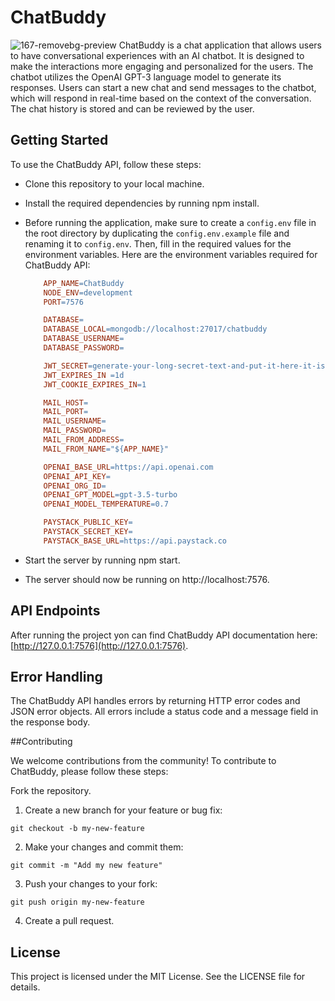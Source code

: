 ﻿# ChatBuddy
![167-removebg-preview](https://github.com/chatbuddyAI/chatbuddy-api/assets/34938103/69114f00-1a58-4f56-a5ed-33cb62d86738)
ChatBuddy is a chat application that allows users to have conversational experiences with an AI chatbot. It is designed to make the interactions more engaging and personalized for the users. The chatbot utilizes the OpenAI GPT-3 language model to generate its responses. Users can start a new chat and send messages to the chatbot, which will respond in real-time based on the context of the conversation. The chat history is stored and can be reviewed by the user.

## Getting Started

To use the ChatBuddy API, follow these steps:

- Clone this repository to your local machine.
- Install the required dependencies by running npm install.
- Before running the application, make sure to create a `config.env` file in the root directory by duplicating the `config.env.example` file and renaming it to `config.env`. Then, fill in the required values for the environment variables.
  Here are the environment variables required for ChatBuddy API:

  ```makefile
      APP_NAME=ChatBuddy
      NODE_ENV=development
      PORT=7576

      DATABASE=
      DATABASE_LOCAL=mongodb://localhost:27017/chatbuddy
      DATABASE_USERNAME=
      DATABASE_PASSWORD=

      JWT_SECRET=generate-your-long-secret-text-and-put-it-here-it-is-required
      JWT_EXPIRES_IN =1d
      JWT_COOKIE_EXPIRES_IN=1

      MAIL_HOST=
      MAIL_PORT=
      MAIL_USERNAME=
      MAIL_PASSWORD=
      MAIL_FROM_ADDRESS=
      MAIL_FROM_NAME="${APP_NAME}"

      OPENAI_BASE_URL=https://api.openai.com
      OPENAI_API_KEY=
      OPENAI_ORG_ID=
      OPENAI_GPT_MODEL=gpt-3.5-turbo
      OPENAI_MODEL_TEMPERATURE=0.7

      PAYSTACK_PUBLIC_KEY=
      PAYSTACK_SECRET_KEY=
      PAYSTACK_BASE_URL=https://api.paystack.co
  ```

- Start the server by running npm start.
- The server should now be running on http://localhost:7576.

## API Endpoints

After running the project yon can find ChatBuddy API documentation here: [http://127.0.0.1:7576](http://127.0.0.1:7576).

## Error Handling

The ChatBuddy API handles errors by returning HTTP error codes and JSON error objects. All errors include a status code and a message field in the response body.

##Contributing

We welcome contributions from the community! To contribute to ChatBuddy, please follow these steps:

Fork the repository.

1. Create a new branch for your feature or bug fix:

```
git checkout -b my-new-feature
```

2. Make your changes and commit them:

```
git commit -m "Add my new feature"
```

3. Push your changes to your fork:

```
git push origin my-new-feature
```

4. Create a pull request.

## License

This project is licensed under the MIT License. See the LICENSE file for details.
